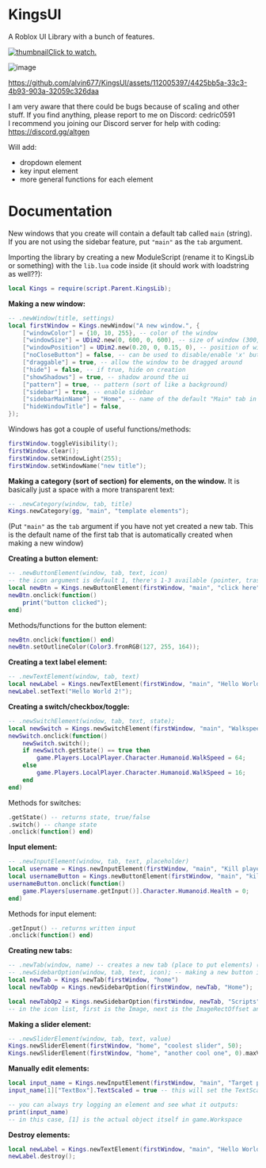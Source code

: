 # KingsUI
A Roblox UI Library with a bunch of features.

[![thumbnail](https://jontv.me/ii?v=-LV0)Click to watch.](https://jontv.me/watch?v=-LV0)

![image](https://github.com/alvin677/KingsUI/assets/112005397/e43274c4-2575-44a2-b8df-0187ad4169d3) <br />


https://github.com/alvin677/KingsUI/assets/112005397/4425bb5a-33c3-4b93-903a-32059c326daa




I am very aware that there could be bugs because of scaling and other stuff. If you find anything, please report to me on Discord: cedric0591 <br />
I recommend you joining our Discord server for help with coding: https://discord.gg/altgen

Will add:

* dropdown element
* key input element
* more general functions for each element

# Documentation

New windows that you create will contain a default tab called `main` (string). <br />
If you are not using the sidebar feature, put `"main"` as the `tab` argument.

Importing the library by creating a new ModuleScript (rename it to KingsLib or something) with the `lib.lua` code inside (it should work with loadstring as well??):
```lua
local Kings = require(script.Parent.KingsLib);
```

**Making a new window:**
```lua
-- .newWindow(title, settings)
local firstWindow = Kings.newWindow("A new window.", {
	["windowColor"] = {10, 10, 255}, -- color of the window
	["windowSize"] = UDim2.new(0, 600, 0, 600), -- size of window (300, 400 is defualt)
	["windowPosition"] = UDim2.new(0.20, 0, 0.15, 0), -- position of window
	["noCloseButton"] = false, -- can be used to disable/enable 'x' button
	["draggable"] = true, -- allow the window to be dragged around
  	["hide"] = false, -- if true, hide on creation
	["showShadows"] = true, -- shadow around the ui
	["pattern"] = true, -- pattern (sort of like a background)
	["sidebar"] = true, -- enable sidebar
	["sidebarMainName"] = "Home", -- name of the default "Main" tab in the sidebar
	["hideWindowTitle"] = false,
});
```

Windows has got a couple of useful functions/methods:
```lua
firstWindow.toggleVisibility();
firstWindow.clear();
firstWindow.setWindowLight(255);
firstWindow.setWindowName("new title");
```

**Making a category (sort of section) for elements, on the window.**
It is basically just a space with a more transparent text:
```lua
-- .newCategory(window, tab, title)
Kings.newCategory(gg, "main", "template elements");
```
(Put `"main"` as the `tab` argument if you have not yet created a new tab. This is the default name of the first tab that is automatically created when making a new window)

**Creating a button element:**
```lua
-- .newButtonElement(window, tab, text, icon)
-- the icon argument is default 1, there's 1-3 available (pointer, trashcan, star)
local newBtn = Kings.newButtonElement(firstWindow, "main", "click here");
newBtn.onclick(function()
	print("button clicked");
end)
```

Methods/functions for the button element:
```lua
newBtn.onclick(function() end)
newBtn.setOutlineColor(Color3.fromRGB(127, 255, 164));
```


**Creating a text label element:**
```lua
-- .newTextElement(window, tab, text)
local newLabel = Kings.newTextElement(firstWindow, "main", "Hello World!");
newLabel.setText("Hello World 2!");
```

**Creating a switch/checkbox/toggle:**
```lua
-- .newSwitchElement(window, tab, text, state);
local newSwitch = Kings.newSwitchElement(firstWindow, "main", "Walkspeed", false);
newSwitch.onclick(function() 
	newSwitch.switch();
	if newSwitch.getState() == true then
		game.Players.LocalPlayer.Character.Humanoid.WalkSpeed = 64;
	else 
		game.Players.LocalPlayer.Character.Humanoid.WalkSpeed = 16;
	end
end)
```

Methods for switches:
```lua
.getState() -- returns state, true/false
.switch() -- change state
.onclick(function() end)
```

**Input element:**
```lua
-- .newInputElement(window, tab, text, placeholder)
local username = Kings.newInputElement(firstWindow, "main", "Kill player:", "who?");
local usernameButton = Kings.newButtonElement(firstWindow, "main", "kill player");
usernameButton.onclick(function()
	game.Players[username.getInput()].Character.Humanoid.Health = 0;
end)
```

Methods for input element:
```lua
.getInput() -- returns written input
.onclick(function() end)
```

**Creating new tabs:**
```lua
-- .newTab(window, name) -- creates a new tab (place to put elements) (name can be whatever if you use a variable to reference to it)
-- .newSidebarOption(window, tab, text, icon); -- making a new button in the sidebar that can lead to a tab
local newTab = Kings.newTab(firstWindow, "home")
local newTabOp = Kings.newSidebarOption(firstWindow, newTab, "Home");

local newTabOp2 = Kings.newSidebarOption(firstWindow, newTab, "Scripts", {"rbxassetid://3926307971", Vector2.new(804, 284), Vector2.new(36, 36)});
-- in the icon list, first is the Image, next is the ImageRectOffset and last the ImageRectSize
```

**Making a slider element:**
```lua
-- .newSliderElement(window, tab, text, value)
Kings.newSliderElement(firstWindow, "home", "coolest slider", 50);
Kings.newSliderElement(firstWindow, "home", "another cool one", 0).maxValue(1);
```

**Manually edit elements:**
```lua
local input_name = Kings.newInputElement(firstWindow, "main", "Target player:", "name");
input_name[1]["TextBox"].TextScaled = true -- this will set the TextScaled property of the Input element's TextBox (the input field) to 'true'

-- you can always try logging an element and see what it outputs:
print(input_name)
-- in this case, [1] is the actual object itself in game.Workspace
```

**Destroy elements:**
```lua
local newLabel = Kings.newTextElement(firstWindow, "main", "Hello World!");
newLabel.destroy();
```
